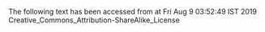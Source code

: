 The following text has been accessed from at Fri Aug 9 03:52:49 IST 2019
Creative_Commons_Attribution-ShareAlike_License
